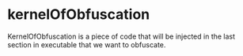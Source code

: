 # kernelOfObfuscation

KernelOfObfuscation is a piece of code that will be injected in the last section in executable that we want to obfuscate.
